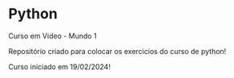 # Python
 Curso em Video - Mundo 1

 Repositório criado para colocar os exercicios do curso de python!

 Curso iniciado em 19/02/2024!
